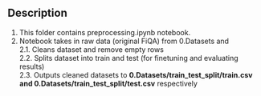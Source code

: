 ## Description
1) This folder contains preprocessing.ipynb notebook.
2) Notebook takes in raw data (original FiQA) from 0.Datasets and <br>2.1. Cleans dataset and remove empty rows<br>2.2. Splits dataset into train and test (for finetuning and evaluating results)<br>2.3. Outputs cleaned datasets to <b>0.Datasets/train_test_split/train.csv and 0.Datasets/train_test_split/test.csv</b> respectively 
